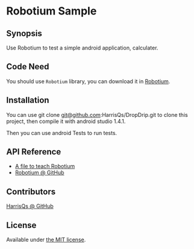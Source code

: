 # Robotium Sample
## Synopsis

Use Robotium to test a simple android application, calculater.

## Code Need

You should use `Robotium` library, you can download it in [Robotium](https://github.com/RobotiumTech/robotium).

## Installation

You can use git clone git@github.com:HarrisQs/DropDrip.git to clone this project, then compile it with android studio 1.4.1.

Then you can use android Tests to run tests.

## API Reference

* [A file to teach Robotium](https://goo.gl/VED8Xjs)
* [Robotium @ GitHub](https://github.com/RobotiumTech/robotium)

## Contributors

[HarrisQs @ GitHub](https://github.com/HarrisQs)

## License

Available under [the MIT license](https://mths.be/mit).
